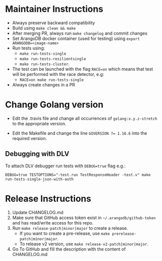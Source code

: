 # Maintainer Instructions

- Always preserve backward compatibility
- Build using `make clean && make`
- After merging PR, always run `make changelog` and commit changes
- Set ArangoDB docker container (used for testing) using `export ARANGODB=<image-name>`
- Run tests using:
  - `make run-tests-single`
  - `make run-tests-resilientsingle`
  - `make run-tests-cluster`.
- The test can be launched with the flag `RACE=on` which means that test will be performed with the race detector, e.g:
  - `RACE=on make run-tests-single`
- Always create changes in a PR


# Change Golang version

- Edit the .travis file and change all occurrences of `golang:x.y.z-stretch` to the appropriate version.

- Edit the Makefile and change the line `GOVERSION ?= 1.16.6` into the required version.

## Debugging with DLV

To attach DLV debugger run tests with `DEBUG=true` flag e.g.:
```shell
DEBUG=true TESTOPTIONS="-test.run TestResponseHeader -test.v" make run-tests-single-json-with-auth
```

# Release Instructions

1. Update CHANGELOG.md
2. Make sure that GitHub access token exist in `~/.arangodb/github-token` and has read/write access for this repo.
3. Run `make release-patch|minor|major` to create a release.
   - If you want to create a pre-release, use `make prerelease-patch|minor|major`.
   - To release v2 version, use `make release-v2-patch|minor|major`.
4. Go To GitHub and fill the description with the content of CHANGELOG.md
